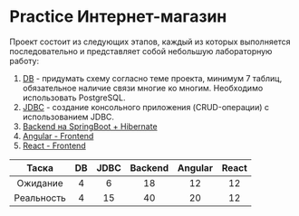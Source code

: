 # Practice Интернет-магазин

Проект состоит из следующих этапов, каждый из которых выполняется последовательно и представляет собой небольшую лабораторную работу:

1. [DB](https://github.com/Fursanov/Practice/tree/DB) - придумать схему согласно теме проекта, минимум 7 таблиц, обязательное наличие связи многие ко многим. Необходимо использовать PostgreSQL.
2. [JDBC](https://github.com/Fursanov/Practice/tree/JDBC) - создание консольного приложения (CRUD-операции) с использованием JDBC.
3. [Backend на SpringBoot + Hibernate](https://github.com/Fursanov/Practice/tree/Backend) 
4. [Angular - Frontend](https://github.com/Fursanov/Practice/tree/Frontend-angular)
5. [React - Frontend](https://github.com/Fursanov/Practice/tree/frontend-react)

|   Таска    | DB | JDBC | Backend | Angular | React |
|:----------:|:--:|:----:|:-------:|:-------:|:-----:|
|  Ожидание  | 4  |  6   |   18    |   12    |  12   |
| Реальность | 4  |  15  |   40    |   20    |  12   |